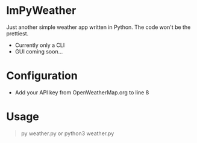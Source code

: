 # ImPyWeather
Just another simple weather app written in Python. The code won't be the prettiest.
- Currently only a CLI
- GUI coming soon...
# Configuration
- Add your API key from OpenWeatherMap.org to line 8
# Usage
>py weather.py or python3 weather.py
